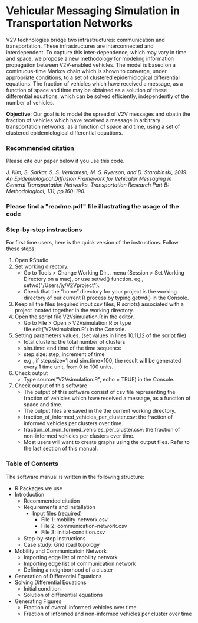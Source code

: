 Vehicular Messaging Simulation in Transportation Networks
===================================

V2V technologies bridge two infrastructures: communication and transportation. These infrastructures are interconnected and interdependent. To capture this inter-dependence, which may vary in time and space, we propose a new methodology for modeling information propagation between V2V-enabled vehicles. The model is based on a continuous-time Markov chain which is shown to converge, under appropriate conditions, to a set of clustered epidemiological differential equations. The fraction of vehicles which have received a message, as a function of space and time may be obtained as a solution of these differential equations, which can be solved efficiently, independently of the number of vehicles.

**Objective**: Our goal is to model the spread of V2V messages and obatin the fraction of vehicles which have received a message in arbitrary transportation networks, as a function of space and time, using a set of clustered epidemiological differential equations.

### Recommended citation
Please cite our paper below if you use this code.

*J. Kim, S. Sarkar, S. S. Venkatesh, M. S. Ryerson, and D. Starobinski, 2019. An Epidemiological Diffusion Framework for Vehicular Messaging in General Transportation Networks. Transportation Research Part B: Methodological, 131, pp.160-190.*

### Please find a "readme.pdf" file illustrating the usage of the code

### Step-by-step instructions
For first time users, here is the quick version of the instructions. Follow these steps:

1. Open RStudio.
2. Set working directory.
    - Go to Tools > Change Working Dir... menu (Session > Set Working Directory on a mac), or use setwd() function. eg., setwd("/Users/jy/V2Vproject").
    - Check that the “home” directory for your project is the working directory of our current R process by typing getwd() in the Console.
3. Keep all the files (required input csv files, R scripts) associated with a project located together in the working directory.
4. Open the script file V2Vsimulation.R in the editor.
    - Go to File > Open > V2Vsimulation.R or type file.edit('V2Vsimulation.R') in the Console.
5. Setting parameters values. (set values in lines 10,11,12 of the script file)
    - total.clusters: the total number of clusters
    - sim.time: end time of the time sequence
    - step.size: step, increment of time
    - e.g., if step.size=1 and sim.time=100, the result will be generated every 1 time unit, from 0 to 100 units.
6. Check output
    - Type source("V2Vsimulation.R", echo = TRUE) in the Console.
7. Check output of this software
    - The output of this software consist of csv file representing the fraction of vehicles which have received a message, as a function of space and time.
    - The output files are saved in the the current working directory.
    - fraction_of_informed_vehicles_per_cluster.csv: the fraction of informed vehicles per clusters over time.
    - fraction_of_non_formed_vehicles_per_cluster.csv: the fraction of non-informed vehicles per clusters over time.
    - Most users will want to create graphs using the output files. Refer to the last section of this manual.


### Table of Contents 
The software manual is written in the following structure:
- R Packages we use
- Introduction
  - Recommended citation
  - Requirements and installation
    - Input files (required)
      - File 1: mobility-network.csv
      - File 2: communication-network.csv
      - File 3: initial-condition.csv
  - Step-by-step instructions
  - Case study: Grid road topology
- Mobility and Communicatoin Network
  - Importing edge list of mobility network
  - Importing edge list of communication network
  - Defining a neighborhood of a cluster
- Generation of Differential Equations
- Solving Differential Equations
  - Initial condition
  - Solution of differential equations
- Generating Figures
  - Fraction of overall informed vehicles over time
  - Fraction of informed and non-informed vehicles per cluster over time
